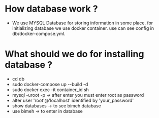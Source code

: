 # How database work ?
- We use MYSQL Database for storing information in some place. for initializing database we use docker container. use can see config in db/docker-compose.yml. 
# What should we do for installing database ?
- cd db
- sudo docker-compose up --build -d
- sudo docker exec -it container_id sh
- mysql -uroot -p -> after enter you must enter root as password
- alter user 'root'@'localhost' identified by 'your_password'
- show databases -> to see bimeh database
- use bimeh -> to enter in database